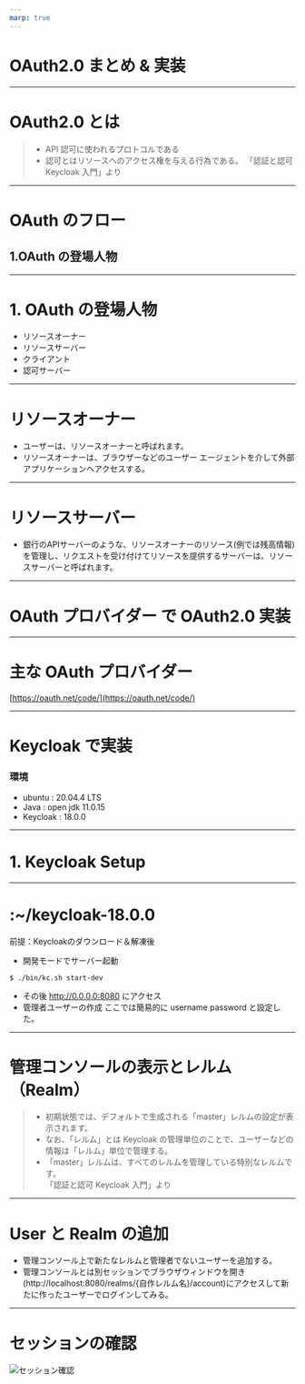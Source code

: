 ```yaml
---
marp: true
---
```

 # OAuth2.0 まとめ & 実装

---

 # OAuth2.0 とは
 > - API 認可に使われるプロトコルである
 > - 認可とはリソースへのアクセス権を与える行為である。
 > 「認証と認可 Keycloak 入門」より

---

# OAuth のフロー
## 1.OAuth の登場人物

---

# 1. OAuth の登場人物
* リソースオーナー
* リソースサーバー
* クライアント
* 認可サーバー

---

# リソースオーナー
* ユーザーは、リソースオーナーと呼ばれます。
* リソースオーナーは、ブラウザーなどのユーザー
エージェントを介して外部アプリケーションへアクセスする。

---

# リソースサーバー
* 銀行のAPIサーバーのような、リソースオーナーのリソース(例では残高情報)を管理し、リクエストを受け付けてリソースを提供するサーバーは、リソースサーバーと呼ばれます。

---

# OAuth プロバイダー で OAuth2.0 実装

---

# 主な OAuth プロバイダー 
[https://oauth.net/code/](https://oauth.net/code/)

---
# Keycloak で実装
### 環境
- ubuntu : 20.04.4 LTS
- Java : open jdk 11.0.15
- Keycloak : 18.0.0
---

# 1. Keycloak Setup

---

# :~/keycloak-18.0.0
前提：Keycloakのダウンロード＆解凍後
<br>
- 開発モードでサーバー起動
```
$ ./bin/kc.sh start-dev 
```
- その後 http://0.0.0.0:8080 にアクセス
- 管理者ユーザーの作成
ここでは簡易的に username password と設定した。

---

# 管理コンソールの表示とレルム（Realm）
>- 初期状態では、デフォルトで生成される「master」レルムの設定が表示されます。
>- なお、「レルム」とは Keycloak の管理単位のことで、ユーザーなどの情報は「レルム」単位で管理する。<br>
>- 「master」レルムは、すべてのレルムを管理している特別なレルムです。
><br> 「認証と認可 Keycloak 入門」より

---

# User と Realm の追加
- 管理コンソール上で新たなレルムと管理者でないユーザーを追加する。
- 管理コンソールとは別セッションでブラウザウィンドウを開き(http://localhost:8080/realms/{自作レルム名}/account)にアクセスして新たに作ったユーザーでログインしてみる。

---

# セッションの確認
![セッション確認](Screenshot1.png)


